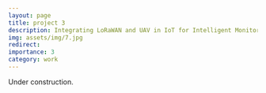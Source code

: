 ```yaml
---
layout: page
title: project 3
description: Integrating LoRaWAN and UAV in IoT for Intelligent Monitoring in Large Scale Rural Farms
img: assets/img/7.jpg
redirect: 
importance: 3
category: work
---
```


Under construction. 